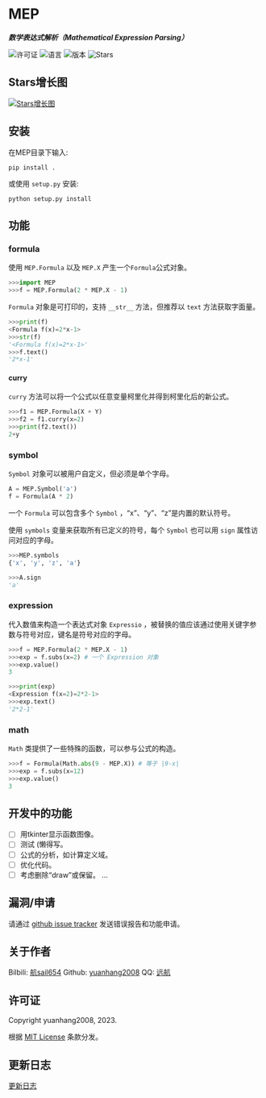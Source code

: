 # MEP

***数学表达式解析（Mathematical Expression Parsing）***

![许可证](https://img.shields.io/badge/许可证-MIT-green) ![语言](https://img.shields.io/badge/语言-Py3.11-blue) ![版本](https://img.shields.io/badge/dynamic/json?url=https%3A%2F%2Fapi.github.com%2Frepos%2Fyuanhang2008%2FMEP%2Freleases%2Flatest&query=name&label=版本&color=red)  ![Stars](https://img.shields.io/badge/dynamic/json?url=https%3A%2F%2Fapi.github.com%2Frepos%2Fyuanhang2008%2FMEP&query=stargazers_count&label=Stars&color=yellow)

## Stars增长图

[![Stars增长图](https://starchart.cc/yuanhang2008/MEP.svg)](https://starchart.cc/yuanhang2008/MEP)

## 安装

在MEP目录下输入:

```
pip install .
```

或使用 ```setup.py``` 安装:

```
python setup.py install
```

## 功能

### formula

使用 ```MEP.Formula``` 以及 ```MEP.X``` 产生一个```Formula```公式对象。

```python
>>>import MEP
>>>f = MEP.Formula(2 * MEP.X - 1)
```

```Formula``` 对象是可打印的，支持 ```__str__``` 方法，但推荐以 ```text``` 方法获取字面量。

```python
>>>print(f)
<Formula f(x)=2*x-1>
>>>str(f)
'<Formula f(x)=2*x-1>'
>>>f.text()
'2*x-1'
```

#### curry

```curry``` 方法可以将一个公式以任意变量柯里化并得到柯里化后的新公式。

```python
>>>f1 = MEP.Formula(X + Y)
>>>f2 = f1.curry(x=2)
>>>print(f2.text())
2+y
```

### symbol

 ```Symbol``` 对象可以被用户自定义，但必须是单个字母。

```python
A = MEP.Symbol('a')
f = Formula(A * 2)
```

一个 ```Formula``` 可以包含多个 ```Symbol``` ，“x”、“y”、“z”是内置的默认符号。

使用 ```symbols``` 变量来获取所有已定义的符号，每个 ```Symbol``` 也可以用 ```sign``` 属性访问对应的字母。

```python
>>>MEP.symbols
{'x', 'y', 'z', 'a'}

>>>A.sign
'a'
```

### expression

代入数值来构造一个表达式对象 ```Expressio``` ，被替换的值应该通过使用关键字参数与符号对应，键名是符号对应的字母。

```python
>>>f = MEP.Formula(2 * MEP.X - 1)
>>>exp = f.subs(x=2) # 一个 Expression 对象
>>>exp.value()
3

>>>print(exp)
<Expression f(x=2)=2*2-1>
>>>exp.text()
'2*2-1'
```

### math

 ```Math``` 类提供了一些特殊的函数，可以参与公式的构造。

```python
>>>f = Formula(Math.abs(9 - MEP.X)) # 等于 |9-x|
>>>exp = f.subs(x=12)
>>>exp.value()
3
```

## 开发中的功能

- [ ] 用tkinter显示函数图像。
- [ ] 测试 (懒得写。
- [ ] 公式的分析，如计算定义域。
- [ ] 优化代码。
- [ ] 考虑删除“draw”或保留。
...

## 漏洞/申请

请通过 [github issue tracker](https://github.com/yuanhang2008/MEP/issues) 发送错误报告和功能申请。

## 关于作者

Bilbili: [航sail654](https://space.bilibili.com/3546938777537032)
Github: [yuanhang2008](https://github.com/yuanhang2008)
QQ: [远航](https://user.qzone.qq.com/3467359137)

## 许可证

Copyright yuanhang2008, 2023.

根据 [MIT License](https://github.com/yuanhang2008/MEP/blob/master/LICENSE) 条款分发。

## 更新日志

[更新日志](https://github.com/yuanhang2008/MEP/blob/master/CHANGELOG.md)